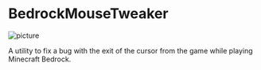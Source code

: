 # BedrockMouseTweaker
![picture](https://user-images.githubusercontent.com/126056242/222440797-ee70bca7-34da-4b50-a969-96dd1d1119e7.png)

A utility to fix a bug with the exit of the cursor from the game while playing Minecraft Bedrock.

